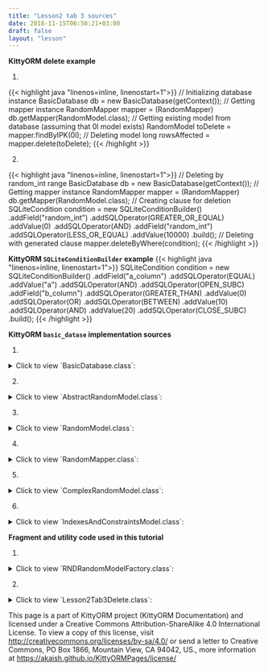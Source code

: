 ```yaml
---
title: "Lesson2 tab 3 sources"
date: 2018-11-15T06:50:21+03:00
draft: false
layout: "lesson"
---
```

**KittyORM delete example**

1. 
{{< highlight java "linenos=inline, linenostart=1">}}
// Initializing database instance
BasicDatabase db = new BasicDatabase(getContext());
// Getting mapper instance
RandomMapper mapper = (RandomMapper) db.getMapper(RandomModel.class);
// Getting existing model from database (assuming that 0l model exists)
RandomModel toDelete = mapper.findByIPK(0l);
// Deleting model
long rowsAffected = mapper.delete(toDelete);
{{< /highlight >}}

2. 
{{< highlight java "linenos=inline, linenostart=1">}}
// Deleting by random_int range
BasicDatabase db = new BasicDatabase(getContext());
// Getting mapper instance
RandomMapper mapper = (RandomMapper) db.getMapper(RandomModel.class);
// Creating clause for deletion
SQLiteCondition condition = new SQLiteConditionBuilder()
                .addField("random_int")
                .addSQLOperator(GREATER_OR_EQUAL)
                .addValue(0)
                .addSQLOperator(AND)
                .addField("random_int")
                .addSQLOperator(LESS_OR_EQUAL)
                .addValue(10000)
                .build();
// Deleting with generated clause
mapper.deleteByWhere(condition);
{{< /highlight >}}

**KittyORM `SQLiteConditionBuilder` example**
{{< highlight java "linenos=inline, linenostart=1">}}
SQLiteCondition condition = new SQLiteConditionBuilder()
            .addField("a_column")
            .addSQLOperator(EQUAL)
            .addValue("a")
            .addSQLOperator(AND)
            .addSQLOperator(OPEN_SUBC)
            .addField("b_column")
            .addSQLOperator(GREATER_THAN)
            .addValue(0)
            .addSQLOperator(OR)
            .addSQLOperator(BETWEEN)
            .addValue(10)
            .addSQLOperator(AND)
            .addValue(20)
            .addSQLOperator(CLOSE_SUBC)
            .build();
{{< /highlight >}}


**KittyORM `basic_datase` implementation sources**

1. 
<details> 
  <summary>Click to view `BasicDatabase.class`: </summary>
{{< highlight java "linenos=inline, linenostart=1">}}
@KITTY_DATABASE(
        databaseName = "basic_database",
        domainPackageNames = {"net.akaish.kittyormdemo.sqlite.basicdb"},
        logTag = LOG_TAG,
        isLoggingOn = true,
        isProductionOn = true,
        isPragmaOn = true
)
@KITTY_DATABASE_REGISTRY(
        domainPairs = {
                @KITTY_REGISTRY_PAIR(model = ComplexRandomModel.class, mapper = ComplexRandomMapper.class),
                @KITTY_REGISTRY_PAIR(model = IndexesAndConstraintsModel.class),
                @KITTY_REGISTRY_PAIR(model = RandomModel.class, mapper = RandomMapper.class)
        }
)
public class BasicDatabase extends KittyDatabase {

    public static final String LOG_TAG = "BASIC DB DEMO";

    /**
     * KittyORM main database class that represents bootstrap and holder for all related with database
     * components.
     * <br> See {@link KittyDatabase#KittyDatabase(Context, String)} for more info.
     *
     * @param ctx
     */
    public BasicDatabase(Context ctx) {
        super(ctx);
    }

}
{{< /highlight >}} 
</details>

2. 
<details> 
  <summary>Click to view `AbstractRandomModel.class`: </summary>
{{< highlight java "linenos=inline, linenostart=1">}}
public abstract class AbstractRandomModel extends KittyModel {

    public static final String RND_INTEGER_CNAME = "rnd_int_custom_column_name";
    public static final String RND_ANIMAL_CNAME = "rndanimal";

    @KITTY_COLUMN(
            isIPK = true,
            columnOrder = 0
    )
    public Long id;

    @KITTY_COLUMN(
            columnOrder = 1
    )
    public int randomInt;

    @KITTY_COLUMN(
            columnOrder = 2,
            columnName = RND_INTEGER_CNAME
    )
    public Integer randomInteger;

    @KITTY_COLUMN(
            columnOrder = 3,
            columnName = RND_ANIMAL_CNAME
    )
    public Animals randomAnimal;

    @KITTY_COLUMN(
            columnOrder = 4,
            columnAffinity = TypeAffinities.TEXT
    )
    public String randomAnimalName;
}
{{< /highlight >}} 
</details>

3. 
<details> 
  <summary>Click to view `RandomModel.class`: </summary>
{{< highlight java "linenos=inline, linenostart=1">}}
@KITTY_TABLE
@KITTY_EXTENDED_CRUD(extendedCrudController = RandomMapper.class)
@INDEX(
        indexName = "random_animal_index",
        indexColumns = {AbstractRandomModel.RND_ANIMAL_CNAME}
)
public class RandomModel extends AbstractRandomModel {


    public RandomModel() {
        super();
    }

    @KITTY_COLUMN(columnOrder = 5)
    public String randomAnimalSays;

    @Override
    public String toString() {
        return new StringBuffer(64).append("[ id = ")
                                            .append(id)
                                            .append("; randomInt = ")
                                            .append(Integer.toString(randomInt))
                                            .append("; randomInteger = ")
                                            .append(randomInteger)
                                            .append("; randomAnimal = ")
                                            .append(randomAnimal)
                                            .append("; randomAnimnalLocalizedName = ")
                                            .append(randomAnimalName)
                                            .append("; randomAnimalSays = ")
                                            .append(randomAnimalSays).append(" ]").toString();
    }
}
{{< /highlight >}} 
</details>

4. 
<details> 
  <summary>Click to view `RandomMapper.class`: </summary>
{{< highlight java "linenos=inline, linenostart=1">}}
public class RandomMapper extends KittyMapper {

    public <M extends KittyModel> RandomMapper(KittyTableConfiguration tableConfiguration,
                                              M blankModelInstance,
                                              String databasePassword) {
        super(tableConfiguration, blankModelInstance, databasePassword);
    }

    protected SQLiteCondition getAnimalCondition(Animals animal) {
        return new SQLiteConditionBuilder()
                .addField(RND_ANIMAL_CNAME)
                .addSQLOperator(SQLiteOperator.EQUAL)
                .addObjectValue(animal)
                .build();
    }

    public long deleteByRandomIntegerRange(int start, int end) {
        SQLiteCondition condition = new SQLiteConditionBuilder()
                .addField("random_int")
                .addSQLOperator(GREATER_OR_EQUAL)
                .addValue(start)
                .addSQLOperator(AND)
                .addField("random_int")
                .addSQLOperator(LESS_OR_EQUAL)
                .addValue(end)
                .build();
        return deleteByWhere(condition);
    }

    public long deleteByAnimal(Animals animal) {
        return deleteByWhere(getAnimalCondition(animal));
    }

    public List<RandomModel> findByAnimal(Animals animal, long offset, long limit, boolean groupingOn) {
        SQLiteCondition condition = getAnimalCondition(animal);
        QueryParameters qparam = new QueryParameters();
        qparam.setLimit(limit).setOffset(offset);
        if(groupingOn)
            qparam.setGroupByColumns(RND_ANIMAL_CNAME);
        else
            qparam.setGroupByColumns(KittyConstants.ROWID);
        return findWhere(condition, qparam);
    }

    public List<RandomModel> findByIdRange(long fromId, long toId, boolean inclusive, Long offset, Long limit) {
        SQLiteCondition condition = new SQLiteConditionBuilder()
                .addField("id")
                .addSQLOperator(inclusive ? GREATER_OR_EQUAL : GREATER_THAN)
                .addValue(fromId)
                .addSQLOperator(AND)
                .addField("id")
                .addSQLOperator(inclusive ? LESS_OR_EQUAL : LESS_THAN)
                .addValue(toId)
                .build();
        QueryParameters qparam = new QueryParameters();
        qparam.setLimit(limit).setOffset(offset).setGroupByColumns(KittyConstants.ROWID);
        return findWhere(condition, qparam);
    }

    public List<RandomModel> findAllRandomModels(Long offset, Long limit) {
        QueryParameters qparam = new QueryParameters();
        qparam.setLimit(limit).setOffset(offset).setGroupByColumns(KittyConstants.ROWID);
        return findAll(qparam);
    }
}
{{< /highlight >}} 
</details>

5. 
<details> 
  <summary>Click to view `ComplexRandomModel.class`: </summary>
{{< highlight java "linenos=inline, linenostart=1">}}
@KITTY_TABLE
@KITTY_EXTENDED_CRUD(extendedCrudController = ComplexRandomMapper.class)
public class ComplexRandomModel extends AbstractRandomModel {

    public ComplexRandomModel() {
        super();
    }


    // Primitives
    // (boolean, int, byte, double, long, short, float)
    @KITTY_COLUMN(columnOrder = 5)
    public boolean boolF;


    @KITTY_COLUMN(columnOrder = 6)
    public byte byteF;

    @KITTY_COLUMN(columnOrder = 7)
    public double doubleF;

    @KITTY_COLUMN(columnOrder = 8)
    public long longF;

    @KITTY_COLUMN(columnOrder = 9)
    public short shortF;

    @KITTY_COLUMN(columnOrder = 10)
    public float floatF;

    // Byte array
    @KITTY_COLUMN(columnOrder = 11)
    public byte[] byteArray;

    // String (TEXT) (String, BigDecimal, BigInteger, Enum)
    @KITTY_COLUMN(columnOrder = 12)
    public String stringF;

    @KITTY_COLUMN(columnOrder = 13)
    public BigDecimal bigDecimalF;

    @KITTY_COLUMN(columnOrder = 14)
    public BigInteger bigIntegerF;

    @KITTY_COLUMN(columnOrder = 15)
    public Uri uriF;

    @KITTY_COLUMN(columnOrder = 16)
    public File fileF;

    @KITTY_COLUMN(columnOrder = 17)
    public Currency currencyF;

    // SD
    @KITTY_COLUMN(
            columnOrder = 18,
            columnAffinity = TypeAffinities.TEXT
    )
    @KITTY_COLUMN_SERIALIZATION
    public AnimalSounds stringSDF;

    @KITTY_COLUMN(columnOrder = 19)
    public SomeColours bitmapColour;

    @KITTY_COLUMN(
            columnOrder = 20,
            columnAffinity = TypeAffinities.BLOB
    )
    @KITTY_COLUMN_SERIALIZATION
    public Bitmap byteArraySDF;

    String stringSDFSerialize() {
        if(stringSDF == null) return null;
        return new GsonBuilder().create().toJson(stringSDF);
    }

    AnimalSounds stringSDFDeserialize(String cvData) {
        if(cvData == null) return null;
        if(cvData.length() == 0) return null;
        return new GsonBuilder().create().fromJson(cvData, AnimalSounds.class);
    }

    public byte[] byteArraySDFSerialize() {//byteArraySDFSerialize
        if(byteArraySDF == null) return null;
        ByteArrayOutputStream bmpStream = new ByteArrayOutputStream();
        byteArraySDF.compress(Bitmap.CompressFormat.PNG, 100, bmpStream);
        return bmpStream.toByteArray();
    }

    public Bitmap byteArraySDFDeserialize(byte[] cursorData) {
        if(cursorData == null) return null;
        if(cursorData.length == 0) return null;
        return BitmapFactory.decodeByteArray(cursorData, 0, cursorData.length);
    }

    // Primitive wrappers Boolean, Integer, Byte, Double, Short or Float
    @KITTY_COLUMN(columnOrder = 21)
    public Boolean boolFF;


    @KITTY_COLUMN(columnOrder = 22)
    public Byte byteFF;

    @KITTY_COLUMN(columnOrder = 23)
    public Double doubleFF;

    @KITTY_COLUMN(columnOrder = 24)
    public Short shortFF;

    @KITTY_COLUMN(columnOrder = 25)
    public Float floatFF;


    // Long represented types Long, Date, Calendar, Timestamp
    @KITTY_COLUMN(columnOrder = 26)
    public Long longFF;

    @KITTY_COLUMN(columnOrder = 27)
    public Date dateF;

    @KITTY_COLUMN(columnOrder = 28)
    public Calendar calendarF;

    @KITTY_COLUMN(columnOrder = 29)
    public Timestamp timestampF;

    @Override
    public String toString() {
        StringBuffer out = new StringBuffer(256);
        out.append("Long id : "+id+"\r\n");
        out.append("int randomInt : "+randomInt+"\r\n");
        out.append("String stringF : "+stringF+"\r\n");
        out.append("BigInteger bigIntegerF : "+bigIntegerF+"\r\n");
        out.append("SomeColours bitmapColour : "+bitmapColour+"\r\n");
        out.append("Short shortFF : "+shortFF+"\r\n");
        out.append("Timestamp timestampF (HReadable) : "+timestampF+"\r\n");
        out.append("AnimalSounds stringSDF (HReadable) : "+stringSDFSerialize()+"\r\n");
        out.append("Uri uriF : " + uriF+"\r\n");
        out.append("Currency currencyF : " + currencyF.getSymbol()+"\r\n");
        out.append("... \r\n");
        return out.toString();
    }

    public String toShortString() {
        StringBuffer out = new StringBuffer(256);
        out.append("[ Long id : "+id+"; ");
        out.append("int randomInt : "+randomInt+"; ");
        out.append("String stringF : "+stringF+"; ");
        out.append("BigInteger bigIntegerF : "+bigIntegerF+"; ");
        out.append("SomeColours bitmapColour : "+bitmapColour+"; ");
        out.append("Short shortFF : "+shortFF+"; ");
        out.append("Timestamp timestampF (HReadable) : "+timestampF+"; ... ]");
        return out.toString();
    }

    @Deprecated
    public String toHTMLString() {
        StringBuffer out = new StringBuffer(2048);
        out.append("<br>Long id : "+id.toString()+"\r\n");
        out.append("<br><b>PRIMITIVES</b>"+"\r\n");
        out.append("<br>boolean boolF : "+Boolean.toString(boolF)+"\r\n");
        out.append("<br>int randomInt : "+Integer.toString(randomInt)+"\r\n");
        out.append("<br>byte byteF : "+Byte.toString(byteF)+"\r\n");
        out.append("<br>double doubleF : "+Double.toString(doubleF)+"\r\n");
        out.append("<br>long longF : "+Long.toString(longF)+"\r\n");
        out.append("<br>short shortF : "+Short.toString(shortF)+"\r\n");
        out.append("<br>float floatF : "+Float.toString(floatF)+"\r\n");
        out.append("<br>byte[] byteArray : "+byteArrayToString(byteArray)+"\r\n");
        out.append("<br><b>STRING AFFINITIES</b>"+"\r\n");
        out.append("<br>String randomAnimalName : "+randomAnimalName+"\r\n");
        out.append("<br>String stringF : "+stringF+"\r\n");
        out.append("<br>BigDecimal bigDecimalF : "+bigDecimalF.toEngineeringString()+"\r\n");
        out.append("<br>BigInteger bigIntegerF : "+bigIntegerF.toString()+"\r\n");
        out.append("<br>Animals randomAnimal : "+randomAnimal.toString()+"\r\n");
        out.append("<br><b>SERIALIZATION AND DESERIALIZATION</b>"+"\r\n");
        out.append("<br>AnimalSounds stringSDF : "+stringSDFSerialize()+"\r\n");
        out.append("<br>SomeColours bitmapColour : "+bitmapColour.toString()+"\r\n");
        out.append("<br><b>PRIMITIVE WRAPPERS</b>"+"\r\n");
        out.append("<br>Boolean boolFF : "+boolFF.toString()+"\r\n");
        out.append("<br>Integer randomInteger : "+randomInteger.toString()+"\r\n");
        out.append("<br>Byte byteFF : "+byteFF.toString()+"\r\n");
        out.append("<br>Double doubleFF : "+doubleFF.toString()+"\r\n");
        out.append("<br>Short shortFF : "+shortFF.toString()+"\r\n");
        out.append("<br>Float floatFF :"+floatFF.toString()+"\r\n");
        out.append("<br><b>LONG REPRESENTED TYPES</b>"+"\r\n");
        out.append("<br>Long longFF : "+longFF.toString()+"\r\n");
        out.append("<br>Date dateF : "+Long.toString(dateF.getTime())+"\r\n");
        out.append("<br>Calendar calendarF : "+Long.toString(calendarF.getTimeInMillis())+"\r\n");
        out.append("<br>Timestamp timestampF : "+Long.toString(timestampF.getTime())+"\r\n");
        out.append("<br>Date dateF (HReadable) : "+dateF.toString()+"\r\n");
        out.append("<br>Calendar calendarF (HReadable) : "+calendarF.getTime().toString()+"\r\n");
        out.append("<br>Timestamp timestampF (HReadable) : "+timestampF.toString()+"\r\n");
        return out.toString();
    }

    public String byteArrayToString(byte[] toString) {
        String[] strings = new String[toString.length];
        for(int i = 0; i < toString.length; i++) {
            strings[i] = Byte.toString(toString[i]);
        }
        return KittyUtils.implodeWithCommaInBKT(strings);
    }
}
{{< /highlight >}} 
</details>

6. 
<details> 
  <summary>Click to view `IndexesAndConstraintsModel.class`: </summary>
{{< highlight java "linenos=inline, linenostart=1">}}
@KITTY_TABLE(tableName = "cai")
@FOREIGN_KEY_T(
        name = "CAI_FK",
        columns = {IndexesAndConstraintsModel.RANDOM_ID_CNAME},
        reference = @FOREIGN_KEY_REFERENCE(
                foreignTableName = "random",
                foreignTableColumns = {"id"},
                onUpdate = OnUpdateDeleteActions.CASCADE,
                onDelete = OnUpdateDeleteActions.CASCADE
        )
)
@INDEX(indexColumns = {"creation_date"})
public class IndexesAndConstraintsModel extends KittyModel {
    static final String RANDOM_ID_CNAME = "rnd_id";

    @KITTY_COLUMN(columnOrder = 0)
    @PRIMARY_KEY
    @NOT_NULL
    public Long id;

    @KITTY_COLUMN(columnOrder = 1)
    @NOT_NULL
    @UNIQUE
    public Long rndId;

    @KITTY_COLUMN(columnOrder = 2)
    @CHECK(checkExpression = "animal IN (\"CAT\", \"TIGER\", \"LION\")") // only cats allowed to this party
    public Animals animal;

    @KITTY_COLUMN(columnOrder = 3)
    @DEFAULT(signedInteger = 28) // You can choose for options for default declaration, if nothing set than 0 value would be used
    @NOT_NULL
    public Integer defaultNumber;

    @KITTY_COLUMN(columnOrder = 4)
    @DEFAULT(
            predefinedLiteralValue = LiteralValues.CURRENT_DATE
    )
    @NOT_NULL
    public String creationDate;

    @KITTY_COLUMN(columnOrder = 5)
    @DEFAULT(
            predefinedLiteralValue = LiteralValues.CURRENT_TIMESTAMP
    )
    @ONE_COLUMN_INDEX(unique = true, indexName = "IAC_unique_index_creation_timestamp")
    @NOT_NULL
    public Timestamp creationTmstmp;

    @Override
    public String toString() {
        StringBuilder sb = new StringBuilder(64);
        sb.append("[ RowID = ").append(getRowID())
                .append(" ; id = ").append(id)
                .append(" ; rndId = ").append(rndId)
                .append(" ; animal = ").append(animal)
                .append(" ; defaultNumber = ").append(defaultNumber)
                .append(" ; creationDate = ").append(creationDate)
                .append(" ; creationTmstmp = ").append(creationTmstmp).append(" ]");
        return sb.toString();
    }
}
{{< /highlight >}} 
</details>


**Fragment and utility code used in this tutorial**

1. 
<details> 
  <summary>Click to view `RNDRandomModelFactory.class`: </summary>
{{< highlight java "linenos=inline, linenostart=1">}}
public class RNDRandomModelFactory {

    private final Context context;
    private final Random randomizer;

    private final SparseArray<String> randomAnimalSays = new SparseArray<>();
    private final SparseArray<String> randomAnimalLocalizedName = new SparseArray<>();

    public RNDRandomModelFactory(Context context) {
        super();
        this.context = context;
        this.randomizer = new Random();

        // Lol, getContext().getString() method is slow, calling for each new random model this method twice causes 55% of all execution time of generating new random model (!)
        // Right now getting those string causes only 14% of execution time
        randomAnimalSays.append(Animals.getLocalizedAnimalSaysResource(Animals.BEAR), context.getString(Animals.getLocalizedAnimalSaysResource(Animals.BEAR)));
        randomAnimalSays.append(Animals.getLocalizedAnimalSaysResource(Animals.CAT), context.getString(Animals.getLocalizedAnimalSaysResource(Animals.CAT)));
        randomAnimalSays.append(Animals.getLocalizedAnimalSaysResource(Animals.DOG), context.getString(Animals.getLocalizedAnimalSaysResource(Animals.DOG)));
        randomAnimalSays.append(Animals.getLocalizedAnimalSaysResource(Animals.GOAT), context.getString(Animals.getLocalizedAnimalSaysResource(Animals.GOAT)));
        randomAnimalSays.append(Animals.getLocalizedAnimalSaysResource(Animals.LION), context.getString(Animals.getLocalizedAnimalSaysResource(Animals.LION)));
        randomAnimalSays.append(Animals.getLocalizedAnimalSaysResource(Animals.SHEEP), context.getString(Animals.getLocalizedAnimalSaysResource(Animals.SHEEP)));
        randomAnimalSays.append(Animals.getLocalizedAnimalSaysResource(Animals.TIGER), context.getString(Animals.getLocalizedAnimalSaysResource(Animals.TIGER)));
        randomAnimalSays.append(Animals.getLocalizedAnimalSaysResource(Animals.WOLF), context.getString(Animals.getLocalizedAnimalSaysResource(Animals.WOLF)));


        randomAnimalLocalizedName.append(Animals.getLocalizedAnimalNameResource(Animals.BEAR), context.getString(Animals.getLocalizedAnimalNameResource(Animals.BEAR)));
        randomAnimalLocalizedName.append(Animals.getLocalizedAnimalNameResource(Animals.CAT), context.getString(Animals.getLocalizedAnimalNameResource(Animals.CAT)));
        randomAnimalLocalizedName.append(Animals.getLocalizedAnimalNameResource(Animals.DOG), context.getString(Animals.getLocalizedAnimalNameResource(Animals.DOG)));
        randomAnimalLocalizedName.append(Animals.getLocalizedAnimalNameResource(Animals.GOAT), context.getString(Animals.getLocalizedAnimalNameResource(Animals.GOAT)));
        randomAnimalLocalizedName.append(Animals.getLocalizedAnimalNameResource(Animals.LION), context.getString(Animals.getLocalizedAnimalNameResource(Animals.LION)));
        randomAnimalLocalizedName.append(Animals.getLocalizedAnimalNameResource(Animals.SHEEP), context.getString(Animals.getLocalizedAnimalNameResource(Animals.SHEEP)));
        randomAnimalLocalizedName.append(Animals.getLocalizedAnimalNameResource(Animals.TIGER), context.getString(Animals.getLocalizedAnimalNameResource(Animals.TIGER)));
        randomAnimalLocalizedName.append(Animals.getLocalizedAnimalNameResource(Animals.WOLF), context.getString(Animals.getLocalizedAnimalNameResource(Animals.WOLF)));

    }

    public RandomModel newRandomModel() {
        RandomModel out = new RandomModel();
        out.randomInt = randomizer.nextInt();
        out.randomInteger = randomizer.nextInt();
        out.randomAnimal = Animals.rndAnimal(randomizer);
        out.randomAnimalSays = randomAnimalSays.get(Animals.getLocalizedAnimalSaysResource(out.randomAnimal));
        out.randomAnimalName = randomAnimalLocalizedName.get(Animals.getLocalizedAnimalNameResource(out.randomAnimal));
        return out;
    }
}
{{< /highlight >}} 
</details>

2. 
<details> 
  <summary>Click to view `Lesson2Tab3Delete.class`: </summary>
{{< highlight java "linenos=inline, linenostart=1">}}
public class Lesson2Tab3Delete extends Lesson2BaseFragment {

    public Lesson2Tab3Delete(){};

    EditText deleteByIdEt;
    Button deleteByIdButton;

    EditText deleteByRangeStartET;
    EditText deleteByRangeEndET;
    Button deleteByRangeButton;

    Button deleteByAnimalButton;

    Button wipeDataButton;


    @Override
    public View onCreateView(LayoutInflater inflater, ViewGroup container, Bundle savedInstanceState) {
        View rootView = inflater.inflate(R.layout.lesson2_tab3_delete, container, false);

        setAnimalSpinner(rootView, R.id.l2_t3_spinner, new AdapterView.OnItemSelectedListener() {
            @Override
            public void onItemSelected(AdapterView<?> parent, View view, int position, long id) {
               // do nothing
            }

            @Override
            public void onNothingSelected(AdapterView<?> parent) {
                // do nothing
            }
        });

        deleteByIdEt = rootView.findViewById(R.id.l2_t3_et_id);
        deleteByIdButton = rootView.findViewById(R.id.l2_t3_delete_by_id_button);

        deleteByRangeStartET = rootView.findViewById(R.id.l2_t3_et_id_range_start);
        deleteByRangeEndET = rootView.findViewById(R.id.l2_t3_et_id_range_end);
        deleteByRangeButton = rootView.findViewById(R.id.l2_t3_delete_by_range_button);

        deleteByAnimalButton = rootView.findViewById(R.id.l2_t3_delete_by_animal_button);

        deleteByIdButton.setOnClickListener(new View.OnClickListener() {
            @Override
            public void onClick(View v) {
                deleteById();
            }
        });

        deleteByRangeButton.setOnClickListener(new View.OnClickListener() {
            @Override
            public void onClick(View v) {
                deleteByRange();
            }
        });

        deleteByAnimalButton.setOnClickListener(new View.OnClickListener() {
            @Override
            public void onClick(View v) {
                deleteByAnimal();
            }
        });

        wipeDataButton = rootView.findViewById(R.id.l2_t3_wipe);
        wipeDataButton.setOnClickListener(new View.OnClickListener() {
            @Override
            public void onClick(View v) {
                wipeData();
            }
        });

        setUpExpandedList(
                rootView,
                R.id._l2_t3_expanded_panel_lw,
                R.id._l2_t3_expanded_panel_text,
                R.string._l2_t3_expanded_text_pattern
        );

        return rootView;
    }

    void wipeData() {
        RandomMapper mapper = getMapper();
        countRecordsToExpandedPanel(mapper);

        DeleteAsync task = new DeleteAsync(new DeleteTask(DELETE_ALL, mapper, null, null, null) {

            @Override
            void publishResultToEventList(Long resultDelete) {
                String result = null;
                StringBuilder operation = new StringBuilder(16).append("\'wipe all\'");
                if(resultDelete > -1) {
                    result = format(getString(R.string._l2_t3_delete_model_completed), resultDelete, operation);
                } else {
                    result = format(getString(R.string._l2_t3_delete_model_error), LOG_TAG, operation);
                }
                addNewEventToExpandedPanel(result);
                countRecordsToExpandedPanel(deleteMapper);
                deleteMapper.close();
            }
        });

        task.execute("");
    }

    void deleteById() {
        RandomMapper mapper = getMapper();
        countRecordsToExpandedPanel(mapper);
        String inputId = deleteByIdEt.getText().toString();
        if(inputId == null) {
            getLessonActivity().showWarningDialog(
                    R.string._warning_dialog_title,
                    R.string._l2_t3_delete_by_id_message,
                    R.string._warning_dialog_ok_button_text
            );
            mapper.close();
            return;
        }
        if(inputId.length() == 0) {
            getLessonActivity().showWarningDialog(
                    R.string._warning_dialog_title,
                    R.string._l2_t3_delete_by_id_message,
                    R.string._warning_dialog_ok_button_text
            );
            mapper.close();
            return;
        }
        Long idToDelete = null;
        try {
            idToDelete = Long.valueOf(inputId);
        } catch (Exception e) {
            getLessonActivity().showWarningDialog(
                    R.string._warning_dialog_title,
                    R.string._l2_t3_delete_by_id_message,
                    R.string._warning_dialog_ok_button_text
            );
            mapper.close();
            return;
        }
        long affectedRecords = mapper.deleteByIPK(idToDelete);
        String result = null;
        StringBuilder operation = new StringBuilder(16).append("id = ").append(idToDelete);
        if(affectedRecords > -1) {
            result = format(getString(R.string._l2_t3_delete_model_completed), affectedRecords, operation);
        } else {
            result = format(getString(R.string._l2_t3_delete_model_error), LOG_TAG, operation);
        }
        addNewEventToExpandedPanel(result);
        countRecordsToExpandedPanel(mapper);
        mapper.close();
    }

    void deleteByRange() {
        RandomMapper mapper = getMapper();
        countRecordsToExpandedPanel(mapper);
        String rangeStart = deleteByRangeStartET.getText().toString();
        String rangeEnd = deleteByRangeEndET.getText().toString();
        if(rangeStart == null || rangeEnd == null) {
            getLessonActivity().showWarningDialog(
                    R.string._warning_dialog_title,
                    R.string._l2_t3_delete_by_range_message,
                    R.string._warning_dialog_ok_button_text
            );
            mapper.close();
            return;
        }
        if(rangeStart.length() == 0 || rangeEnd.length() == 0) {
            getLessonActivity().showWarningDialog(
                    R.string._warning_dialog_title,
                    R.string._l2_t3_delete_by_range_message,
                    R.string._warning_dialog_ok_button_text
            );
            mapper.close();
            return;
        }
        int rangeStartInt = 0; int rangeEndInt = 0;
        try {
            rangeStartInt = Integer.parseInt(rangeStart);
            rangeEndInt = Integer.parseInt(rangeEnd);
        } catch (Exception e) {
            getLessonActivity().showWarningDialog(
                    R.string._warning_dialog_title,
                    R.string._l2_t3_delete_by_range_message,
                    R.string._warning_dialog_ok_button_text
            );
            mapper.close();
            return;
        }

        DeleteAsync task = new DeleteAsync(new DeleteTask(DELETE_BY_RANGE, mapper, null, rangeStartInt, rangeEndInt) {

            @Override
            void publishResultToEventList(Long resultDelete) {
                String result = null;
                StringBuilder operation = new StringBuilder(32).append("randomInt range [")
                        .append(deleteRangeStart)
                        .append("; ")
                        .append(deleteRangeEnd)
                        .append("]");
                if(resultDelete > -1) {
                    result = format(getString(R.string._l2_t3_delete_model_completed), resultDelete, operation);
                } else {
                    result = format(getString(R.string._l2_t3_delete_model_error), LOG_TAG, operation);
                }
                addNewEventToExpandedPanel(result);
                countRecordsToExpandedPanel(deleteMapper);
                deleteMapper.close();
            }
        });

        task.execute("");
    }

    void deleteByAnimal() {
        RandomMapper mapper = getMapper();
        countRecordsToExpandedPanel(mapper);
        String animalStr = (String) animalSpinner.getSelectedItem();
        if(animalStr.equals(animalAdapter.getItem(animalAdapter.getCount()))) {
            getLessonActivity().showWarningDialog(
                    R.string._warning_dialog_title,
                    R.string._l2_t3_delete_by_animal_message,
                    R.string._warning_dialog_ok_button_text
            );
            mapper.close();
            return;
        }
        Animals animal = Animals.valueOf(animalStr);

        DeleteAsync task = new DeleteAsync(new DeleteTask(DELETE_BY_ANIMAL, mapper, animal, null, null) {

            @Override
            void publishResultToEventList(Long resultDelete) {
                String result = null;
                StringBuilder operation = new StringBuilder(16).append("deleteAnimal = ").append(deleteAnimal.name());
                if(resultDelete > -1) {
                    result = format(getString(R.string._l2_t3_delete_model_completed), resultDelete, operation);
                } else {
                    result = format(getString(R.string._l2_t3_delete_model_error), LOG_TAG, operation);
                }
                addNewEventToExpandedPanel(result);
                countRecordsToExpandedPanel(deleteMapper);
                deleteMapper.close();
            }
        });

        task.execute("");

    }

    void countRecordsToExpandedPanel(RandomMapper mapper) {
        addNewEventToExpandedPanel(format(getString(R.string._l2_t3_delete_model_count_completed), mapper.countAll()));
    }

    private static final int DELETE_BY_RANGE = 1;
    private static final int DELETE_BY_ANIMAL = 2;
    private static final int DELETE_ALL = 3;

    abstract class DeleteTask {

        private int operation;
        RandomMapper deleteMapper;
        Animals deleteAnimal;
        Integer deleteRangeStart;
        Integer deleteRangeEnd;

        public DeleteTask(int operation, RandomMapper mapper, Animals animal, Integer rangeStart, Integer rangeEnd) {
            this.operation = operation;
            this.deleteMapper = mapper;
            this.deleteAnimal = animal;
            this.deleteRangeStart = rangeStart;
            this.deleteRangeEnd = rangeEnd;
        }

        Long deleteInBackground() {
            switch (operation) {
                case DELETE_BY_RANGE:
                    return deleteMapper.deleteByRandomIntegerRange(deleteRangeStart, deleteRangeEnd);
                case DELETE_BY_ANIMAL:
                    return deleteMapper.deleteByAnimal(deleteAnimal);
                case DELETE_ALL:
                    return deleteMapper.deleteAll();
            }
            return -1l;
        }

        abstract void publishResultToEventList(Long resultDelete);
    }

    class DeleteAsync extends AsyncTask<String, String, Long> {
        private DeleteTask deleteTask;

        ProgressDialog dialog;

        DeleteAsync(DeleteTask task) {
            deleteTask = task;
        }

        @Override
        protected void onPreExecute() {
            dialog = ProgressDialog.show(
                    Lesson2Tab3Delete.this.getLessonActivity(),
                    Lesson2Tab3Delete.this.getString(R.string._l2_t3_delete_dialog_title),
                    Lesson2Tab3Delete.this.getString(R.string._l2_t3_delete_message)
            );
            dialog.setCancelable(false);
        }

        /**
         * Override this method to perform a computation on a background thread. The
         * specified parameters are the parameters passed to {@link #execute}
         * by the caller of this task.
         * <p>
         * This method can call {@link #publishProgress} to publish updates
         * on the UI thread.
         *
         * @param strings The parameters of the task.
         * @return A result, defined by the subclass of this task.
         * @see #onPreExecute()
         * @see #onPostExecute
         * @see #publishProgress
         */
        @Override
        protected Long doInBackground(String... strings) {
            try {
                return deleteTask.deleteInBackground();
            } catch (Exception e) {
                Log.e(BasicDatabase.LOG_TAG, "Exception caught on delete, see details", e);
                if(e instanceof KittyRuntimeException)
                    if(((KittyRuntimeException) e).getNestedException() != null)
                        Log.e(BasicDatabase.LOG_TAG, "Nested exception: ", ((KittyRuntimeException) e).getNestedException());
            }
            return -1l;
        }

        @Override
        protected void onPostExecute(Long result) {
            deleteTask.publishResultToEventList(result);
            dialog.cancel();
        }


    }

    // Fab menu section

    // Fab menu section

    @Override
    public View.OnClickListener helpFabMenuAction() {
        return new View.OnClickListener() {
            @Override
            public void onClick(View v) {
                ((KittyTutorialActivity)getActivity()).showWebViewDialog(LessonsUriConstants.L2_T3_TUTORIAL);
            }
        };
    }

    @Override
    public View.OnClickListener sourceFabMenuAction() {
        return new View.OnClickListener() {
            @Override
            public void onClick(View v) {
                ((KittyTutorialActivity)getActivity()).showWebViewDialog(LessonsUriConstants.L2_T3_SOURCE);
            }
        };
    }

    @Override
    public View.OnClickListener schemaFabMenuAction() {
        return new View.OnClickListener() {
            @Override
            public void onClick(View v) {
                ((KittyTutorialActivity)getActivity()).showWebViewDialog(LessonsUriConstants.L2_T3_SCHEMA);
            }
        };
    }

    @Override
    protected int snackbarMessageResource() {
        return R.string._l2_t3_snackbar_message;
    }
}

{{< /highlight >}} 
</details>

This page is a part of KittyORM project (KittyORM Documentation) and licensed under a Creative Commons Attribution-ShareAlike 4.0 International License. To view a copy of this license, visit http://creativecommons.org/licenses/by-sa/4.0/ or send a letter to Creative Commons, PO Box 1866, Mountain View, CA 94042, US., more information at https://akaish.github.io/KittyORMPages/license/
